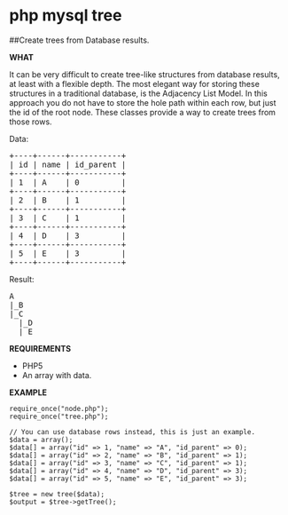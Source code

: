 php mysql tree
===========
##Create trees from Database results.

**WHAT**

It can be very difficult to create tree-like structures from database results, at least with a flexible depth.
The most elegant way for storing these structures in a traditional database, is the Adjacency List Model. In this approach
you do not have to store the hole path within each row, but just the id of the root node.
These classes provide a way to create trees from those rows.


Data:
<pre>
+----+------+-----------+
| id | name | id_parent |
+----+------+-----------+
| 1  | A    | 0         |
+----+------+-----------+
| 2  | B    | 1         |
+----+------+-----------+
| 3  | C    | 1         |
+----+------+-----------+
| 4  | D    | 3         |
+----+------+-----------+
| 5  | E    | 3         |
+----+------+-----------+
</pre>

Result:
<pre>
A
|_B
|_C
  |_D
  |_E
</pre>

**REQUIREMENTS**

*	PHP5
*	An array with data.

**EXAMPLE**

```
require_once("node.php");
require_once("tree.php");

// You can use database rows instead, this is just an example.
$data = array();
$data[] = array("id" => 1, "name" => "A", "id_parent" => 0);
$data[] = array("id" => 2, "name" => "B", "id_parent" => 1);
$data[] = array("id" => 3, "name" => "C", "id_parent" => 1);
$data[] = array("id" => 4, "name" => "D", "id_parent" => 3);
$data[] = array("id" => 5, "name" => "E", "id_parent" => 3);

$tree = new tree($data);
$output = $tree->getTree();
```